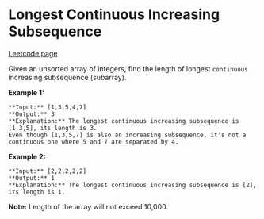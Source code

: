 # Longest Continuous Increasing Subsequence
[Leetcode page](https://leetcode.com/problems/longest-continuous-increasing-subsequence/description)

Given an unsorted array of integers, find the length of longest `continuous`
increasing subsequence (subarray).

**Example 1:**  

    
    
    **Input:** [1,3,5,4,7]
    **Output:** 3
    **Explanation:** The longest continuous increasing subsequence is [1,3,5], its length is 3. 
    Even though [1,3,5,7] is also an increasing subsequence, it's not a continuous one where 5 and 7 are separated by 4. 
    

**Example 2:**  

    
    
    **Input:** [2,2,2,2,2]
    **Output:** 1
    **Explanation:** The longest continuous increasing subsequence is [2], its length is 1. 
    

**Note:** Length of the array will not exceed 10,000.

